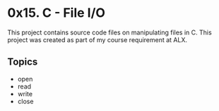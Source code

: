 # 0x15. C - File I/O
This project contains source code files on manipulating files in C. This project was created as part of my course requirement at ALX.

## Topics
* open
* read
* write
* close

